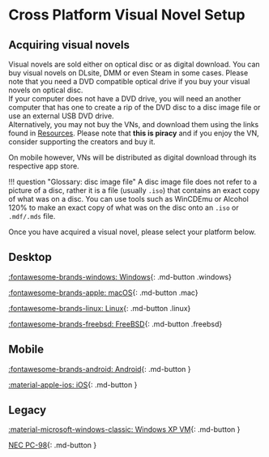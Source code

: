 # Cross Platform Visual Novel Setup   

<h2> Acquiring visual novels </h2>

Visual novels are sold either on optical disc or as digital download. You can buy visual novels on DLsite, DMM or even Steam in some cases. Please note that you need a DVD compatible optical drive if you buy your visual novels on optical disc.    
If your computer does not have a DVD drive, you will need an another computer that has one to create a rip of the DVD disc to a disc image file or use an external USB DVD drive.  
Alternatively, you may not buy the VNs, and download them using the links found in [Resources](/resources). Please note that **this is piracy** and if you enjoy the VN, consider supporting the creators and buy it.  

On mobile however, VNs will be distributed as digital download through its respective app store.  

!!! question "Glossary: disc image file"
	A disc image file does not refer to a picture of a disc, rather it is a file (usually `.iso`) that contains an exact copy of what was on a disc. You can use tools such as WinCDEmu or Alcohol 120% to make an exact copy of what was on the disc onto an `.iso` or `.mdf/.mds` file.  

 

Once you have acquired a visual novel, please select your platform below.  

<h2>Desktop</h2>  

[:fontawesome-brands-windows: Windows](/vn-win){: .md-button .windows}

[:fontawesome-brands-apple: macOS](/vn-mac){: .md-button .mac}	

[:fontawesome-brands-linux: Linux](/vn-linux){: .md-button .linux}  

[:fontawesome-brands-freebsd: FreeBSD](/vn-bsd){: .md-button .freebsd}

<h2>Mobile</h2>  

[:fontawesome-brands-android: Android](/vn-android){: .md-button } 	

[:material-apple-ios: iOS](/vn-ios){: .md-button }  

<h2>Legacy</h2>  

[:material-microsoft-windows-classic: Windows XP VM](/vn-winxp){: .md-button } 

[NEC PC-98](/vn-pc98){: .md-button }

 




